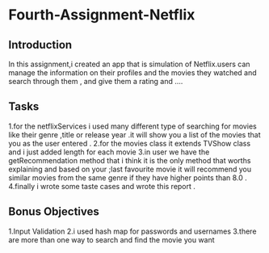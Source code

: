 # Fourth-Assignment-Netflix


## Introduction
In this assignment,i created an app that is simulation of Netflix.users can manage the information on their profiles and the movies 
they watched and search through them , and give them a rating and ....

## Tasks
1.for the netflixServices i used many different type of searching for movies like their genre ,title or release year .it will show 
you a list of the movies that you as the user entered .
2.for the movies class it extends TVShow class and i just added length for each movie 
3.in user we have the getRecommendation method that i think it is the only method that worths explaining and based on your ;last favourite 
movie it will recommend you similar movies from the same genre if they have higher points than 8.0 .
4.finally i wrote some taste cases and wrote this report .

## Bonus Objectives
1.Input Validation 
2.i used hash map for passwords and usernames
3.there are more than one way to search and find the movie you want 